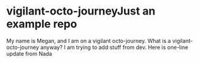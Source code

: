 # vigilant-octo-journeyJust an example repo

My name is Megan, and I am on a vigilant octo-journey.
What is a vigilant-octo-journey anyway?
I am trying to add stuff from dev.
Here is one-line update from Nada

